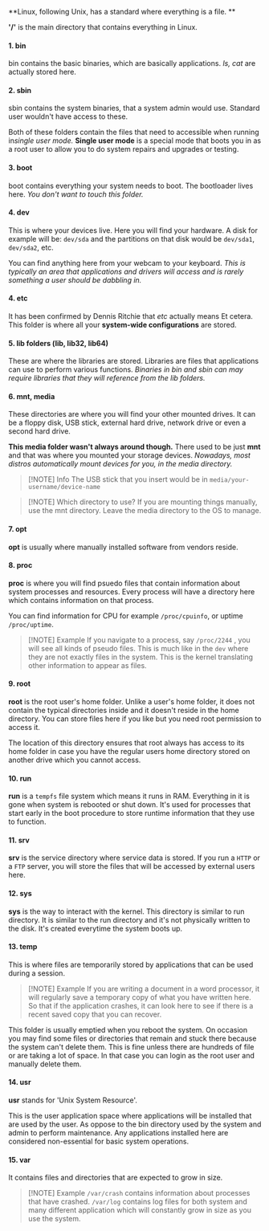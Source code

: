 **Linux, following Unix, has a standard where everything is a file. **

**'/'** is the main directory that contains everything in Linux. 


#### 1. bin
   bin contains the basic binaries, which are basically applications. *ls, cat* are actually stored here. 

#### 2. sbin
   sbin contains the system binaries, that a system admin would use. Standard user wouldn't have access to these.

  Both of these folders contain the files that need to accessible when running in*single user mode.* **Single user mode** is a special mode that boots you in as a root user to allow you to do system repairs and upgrades or testing.
 
#### 3. boot
   boot contains everything your system needs to boot. The bootloader lives here. *You don't want to touch this folder.*

#### 4. dev
   This is where your devices live. Here you will find your hardware. A disk for example will be: `dev/sda` and the partitions on that disk would be `dev/sda1`, `dev/sda2`, etc.
   
   You can find anything here from your webcam to your keyboard. *This is typically an area that applications and drivers will access and is rarely something a user should be dabbling in.*

#### 4. etc
   It has been confirmed by Dennis Ritchie that *etc* actually means Et cetera. This folder is where all your **system-wide configurations** are stored. 

#### 5. lib folders (lib, lib32, lib64)
   These are where the libraries are stored. Libraries are files that applications can use to perform various functions. *Binaries in bin and sbin can may require libraries that they will reference from the lib folders.* 

#### 6. mnt, media
   These directories are where you will find your other mounted drives. It can be a floppy disk, USB stick, external hard drive, network drive or even a second hard drive.
   
   **This media folder wasn't always around though.** There used to be just **mnt** and that was where you mounted your storage devices. *Nowadays, most distros automatically mount devices for you, in the media directory.* 
   

> [!NOTE] Info
> The USB stick that you insert would be in `media/your-username/device-name`


> [!NOTE] Which directory to use?
> If you are mounting things manually, use the mnt directory. Leave the media directory to the OS to manage.

   
#### 7. opt
**opt** is usually where manually installed software from vendors reside. 

#### 8. proc
**proc** is where you will find psuedo files that contain information about system processes and resources. Every process will have a directory here which contains information on that process. 

You can  find information for CPU for example `/proc/cpuinfo`, or uptime `/proc/uptime`. 

> [!NOTE] Example
>  If you navigate to a process, say `/proc/2244` , you will see all kinds of pseudo files. This is much like in the `dev` where they are not exactly files in the system. This is the kernel translating other information to appear as files.


#### 9. root
**root** is the root user's home folder. Unlike a user's home folder, it does not contain the typical directories inside and it doesn't reside in the home directory. You can store files here if you like but you need root permission to access it.

The location of this directory ensures that root always has access to its home folder in case you have the regular users home directory stored on another drive which you cannot access.

#### 10. run
**run** is a `tempfs` file system which means it runs in RAM. Everything in it is gone when system is rebooted or shut down.  It's used for processes that start early in the boot procedure to store runtime information that they use to function.

#### 11. srv
**srv** is the service directory where service data is stored. If you run a `HTTP` or a `FTP` server, you will store the files that will be accessed by external users here.


#### 12. sys
**sys** is the way to interact with the kernel. This directory is similar to run directory. It is similar to the run directory and it's not physically written to the disk. It's created everytime the system boots up.

#### 13. temp
This is where files are temporarily stored by applications that can be used during a session.


> [!NOTE] Example
> If you are writing a document in a word processor, it will regularly save a temporary copy of what you have written here. So that if the application crashes, it can look here to see if there is a recent saved copy that you can recover.

This folder is usually emptied when you reboot the system. On occasion you may find some files or directories that remain and stuck there because the system can't delete them.
This is fine unless there are hundreds of file or are taking a lot of space. In that case you can login as the root user and manually delete them.

#### 14. usr
**usr** stands for 'Unix System Resource'.

This is the user application space where applications will be installed that are used by the user. As oppose to the bin directory used by the system and admin to perform maintenance. Any applications installed here are considered non-essential for basic system operations. 


#### 15. var
 It contains files and directories that are expected to grow in size. 


> [!NOTE] Example
> `/var/crash` contains information about processes that have crashed. `/var/log` contains log files for both system and many different application which will constantly grow in size as you use the system.

  
